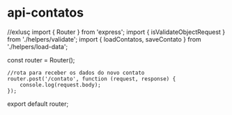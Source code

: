 # api-contatos

//exlusç
import { Router } from 'express';
import { isValidateObjectRequest } from './helpers/validate'; 
import { loadContatos, saveContato } from './helpers/load-data';  

const router = Router();

    //rota para receber os dados do novo contato
    router.post('/contato', function (request, response) {
        console.log(request.body);
    });

export default router;